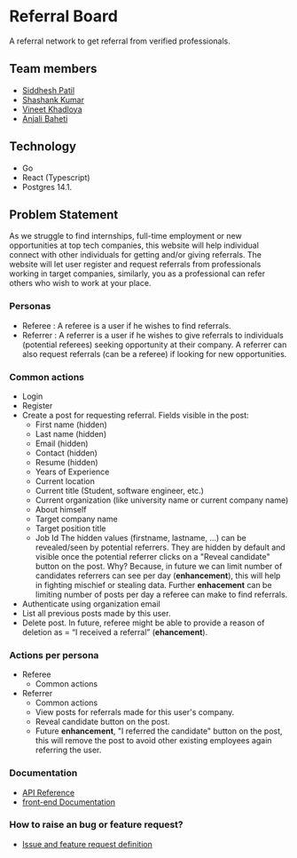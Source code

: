 # Referral Board
A referral network to get referral from verified professionals.

## Team members
- [Siddhesh Patil](https://github.com/haxxorsid)
- [Shashank Kumar](https://github.com/shashank136)
- [Vineet Khadloya](https://github.com/Vineetkhadloya)
- [Anjali Baheti](https://github.com/bahetianjali)

## Technology
- Go
- React (Typescript)
- Postgres 14.1.

## Problem Statement
As we struggle to find internships, full-time employment or new opportunities at top tech companies, this website will help individual connect with other individuals for getting and/or giving referrals. The website will let user register and request referrals from professionals working in target companies, similarly, you as a professional can refer others who wish to work at your place.

### Personas
- Referee : A referee is a user if he wishes to find referrals.
- Referrer : A referrer is a user if he wishes to give referrals to individuals (potential referees) seeking opportunity at their company. A referrer can also request referrals (can be a referee) if looking for new opportunities.

### Common actions
- Login
- Register
- Create a post for requesting referral. Fields visible in the post:
    - First name (hidden)
    - Last name (hidden)
    - Email (hidden)
    - Contact (hidden)
    - Resume (hidden)
    - Years of Experience
    - Current location
    - Current title (Student, software engineer, etc.)
    - Current organization (like university name or current company name)
    - About himself
    - Target company name
    - Target position title
    - Job Id
    The hidden values (firstname, lastname, ...) can be revealed/seen by potential referrers. They are hidden by default and visible once the potential referrer clicks on a "Reveal candidate" button on the post. Why? Because, in future we can limit number of candidates referrers can see per day (**enhancement**), this will help in fighting mischief or stealing data. Further **enhacement** can be limiting number of posts per day a referee can make to find referrals.
- Authenticate using organization email
- List all previous posts made by this user.
- Delete post. In future, referee might be able to provide a reason of deletion as = “I received a referral” (**ehancement**).

### Actions per persona
- Referee
    - Common actions
-	Referrer
    - Common actions
    - View posts for referrals made for this user's company.
    - Reveal candidate button on the post.
    - Future **enhancement**, "I referred the candidate" button on the post, this will remove the post to avoid other existing employees again referring the user.

### Documentation

- [API Reference](https://github.com/haxxorsid/referralboard/wiki/API-Reference)
- [front-end Documentation](https://github.com/haxxorsid/referralboard/wiki/Frontend-Documentation)

### How to raise an bug or feature request?
- [Issue and feature request definition](https://github.com/haxxorsid/referralboard/wiki/Branching-Strategy#strategy)
